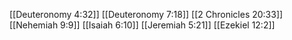 [[Deuteronomy 4:32]]
[[Deuteronomy 7:18]]
[[2 Chronicles 20:33]]
[[Nehemiah 9:9]]
[[Isaiah 6:10]]
[[Jeremiah 5:21]]
[[Ezekiel 12:2]]
